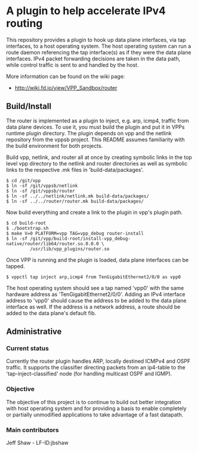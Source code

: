 # A plugin to help accelerate IPv4 routing

This repository provides a plugin to hook up data plane interfaces, via
tap interfaces, to a host operating system. The host operating system
can run a route daemon referencing the tap interface(s) as if they were
the data plane interfaces. IPv4 packet forwarding decisions are taken
in the data path, while control traffic is sent to and handled by the host.

More information can be found on the wiki page:
- http://wiki.fd.io/view/VPP_Sandbox/router

## Build/Install

The router is implemented as a plugin to inject, e.g. arp, icmp4, traffic
from data plane devices. To use it, you must build the plugin and put it
in VPPs runtime plugin directory. The plugin depends on vpp and the netlink
repository from the vppsb project. This README assumes familiarity with the
build environment for both projects.

Build vpp, netlink, and router all at once by creating symbolic links in the
top level vpp directory to the netlink and router directories as well as
symbolic links to the respective .mk files in 'build-data/packages'.

```
$ cd /git/vpp
$ ln -sf /git/vppsb/netlink
$ ln -sf /git/vppsb/router
$ ln -sf ../../netlink/netlink.mk build-data/packages/
$ ln -sf ../../router/router.mk build-data/packages/
```

Now build everything and create a link to the plugin in vpp's plugin path.

```
$ cd build-root
$ ./bootstrap.sh
$ make V=0 PLATFORM=vpp TAG=vpp_debug router-install
$ ln -sf /git/vpp/build-root/install-vpp_debug-native/router/lib64/router.so.0.0.0 \
         /usr/lib/vpp_plugins/router.so
```

Once VPP is running and the plugin is loaded, data plane interfaces can
be tapped.

```
$ vppctl tap inject arp,icmp4 from TenGigabitEthernet2/0/0 as vpp0
```

The host operating system should see a tap named 'vpp0' with the same hardware
address as 'TenGigabitEthernet2/0/0'. Adding an IPv4 interface address to 'vpp0'
should cause the address to be added to the data plane interface as well. If
the address is a network address, a route should be added to the data
plane's default fib.

## Administrative

### Current status

Currently the router plugin handles ARP, locally destined ICMPv4 and OSPF
traffic. It supports the classifier directing packets from an ip4-table to
the 'tap-inject-classified' node (for handling multicast OSPF and IGMP).

### Objective

The objective of this project is to continue to build out better integration
with host operating system and for providing a basis to enable completely
or partially unmodified applications to take advantage of a fast datapath.

### Main contributors

Jeff Shaw - LF-ID:jbshaw
